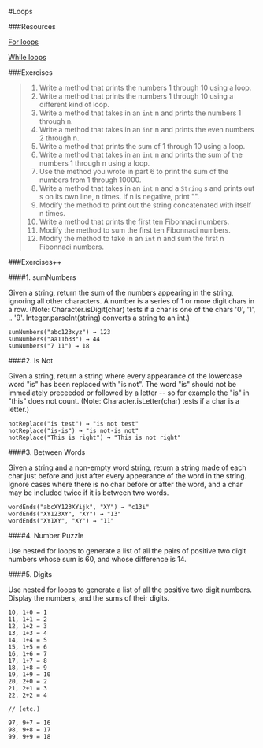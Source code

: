 #Loops

###Resources

[For loops](https://github.com/accesscode-2-1/unit-0/blob/master/lessons/week-1/2015-03-10_for-loops.md)

[While loops](https://github.com/accesscode-2-1/unit-0/blob/master/lessons/week-1/2015-03-08%20boolean%20and%20while.md#while-loops)

###Exercises

> 1. Write a method that prints the numbers 1 through 10 using a loop.
> 2. Write a method that prints the numbers 1 through 10 using a different kind of loop.
> 3. Write a method that takes in an `int` n and prints the numbers 1 through n.
> 4. Write a method that takes in an `int` n and prints the even numbers 2 through n.
> 5. Write a method that prints the sum of 1 through 10 using a loop.
> 6. Write a method that takes in an `int` n and prints the sum of the numbers 1 through n using a loop.
> 7. Use the method you wrote in part 6 to print the sum of the numbers from 1 through 10000.
> 8. Write a method that takes in an `int` n and a `String` s and prints out s on its own line, n times. If n is negative, print "".
> 9. Modify the method to print out the string concatenated with itself n times.
>10. Write a method that prints the first ten Fibonnaci numbers.
>11. Modify the method to sum the first ten Fibonnaci numbers.
>12. Modify the method to take in an `int` n and sum the first n Fibonnaci numbers.

###Exercises++

####1. sumNumbers

Given a string, return the sum of the numbers appearing in the string, ignoring all other characters. A number is a series of 1 or more digit chars in a row. (Note: Character.isDigit(char) tests if a char is one of the chars '0', '1', .. '9'. Integer.parseInt(string) converts a string to an int.)

```
sumNumbers("abc123xyz") → 123
sumNumbers("aa11b33") → 44
sumNumbers("7 11") → 18
```

####2. Is Not

Given a string, return a string where every appearance of the lowercase word "is" has been replaced with "is not". The word "is" should not be immediately preceeded or followed by a letter -- so for example the "is" in "this" does not count. (Note: Character.isLetter(char) tests if a char is a letter.)

```
notReplace("is test") → "is not test"
notReplace("is-is") → "is not-is not"
notReplace("This is right") → "This is not right"
```

####3. Between Words

Given a string and a non-empty word string, return a string made of each char just before and just after every appearance of the word in the string. Ignore cases where there is no char before or after the word, and a char may be included twice if it is between two words.

```
wordEnds("abcXY123XYijk", "XY") → "c13i"
wordEnds("XY123XY", "XY") → "13"
wordEnds("XY1XY", "XY") → "11"
```

####4. Number Puzzle

Use nested for loops to generate a list of all the pairs of positive two digit numbers whose sum is 60, and whose difference is 14.

####5. Digits

Use nested for loops to generate a list of all the positive two digit numbers. Display the numbers, and the sums of their digits.

```
10, 1+0 = 1
11, 1+1 = 2
12, 1+2 = 3
13, 1+3 = 4
14, 1+4 = 5
15, 1+5 = 6
16, 1+6 = 7
17, 1+7 = 8
18, 1+8 = 9
19, 1+9 = 10
20, 2+0 = 2
21, 2+1 = 3
22, 2+2 = 4

// (etc.)

97, 9+7 = 16
98, 9+8 = 17
99, 9+9 = 18
```
